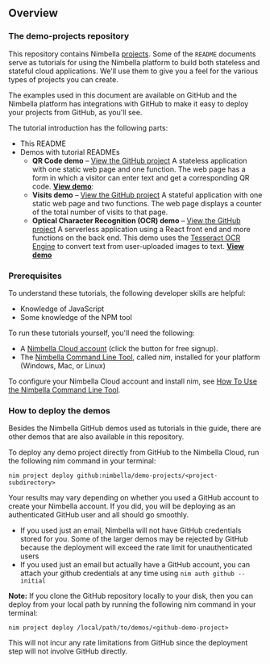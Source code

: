 ## Overview

### The demo-projects repository

This repository contains Nimbella [projects](https://apigcp.nimbella.io/downloads/nim/nim.html#overview-of-nimbella-projects-actions-and-deployment).  Some of the `README` documents serve as tutorials
for using the Nimbella platform to build  both stateless and stateful cloud applications.  We'll use them to give you a feel for the various types of projects you can create.

The examples used in this document are available on GitHub and the Nimbella platform has integrations with GitHub to make it easy to deploy your projects from GitHub, as you'll see.

The tutorial introduction has the following parts:

- This README
- Demos with tutorial READMEs
  - **QR Code demo** – [View the GitHub project](https://github.com/nimbella/demo-projects/tree/master/qrcode)
    A stateless application with one static web page and one function. The web page has a form in which a visitor can enter text and get a corresponding QR code.
    [**View demo**](https://qrdemo-apigcp.nimbella.io/):
  - **Visits demo** – [View the GitHub  project](https://github.com/nimbella/demo-projects/tree/master/visits)
    A stateful application with one static web page and two functions. The web page displays a counter of the total number of visits to that page.
  - **Optical Character Recognition (OCR) demo** – [View the GitHub project](https://github.com/nimbella/demo-projects/tree/master/ocr)
    A serverless application using a React front end and more functions on the back end. This demo uses the [Tesseract OCR Engine](https://github.com/tesseract-ocr/tesseract) to convert text from user-uploaded images to text.
    [**View demo**](https://ocrdemo-apigcp.nimbella.io)

### Prerequisites

To understand these tutorials, the following developer skills are helpful:

- Knowledge of JavaScript
- Some knowledge of the NPM tool

To run these tutorials yourself, you'll need the following:
- A [Nimbella Cloud account](https://nimbella.com) (click the button for free signup).
- The [Nimbella Command Line Tool](https://apigcp.nimbella.io), called _nim_, installed for your platform (Windows, Mac, or Linux)

To configure your Nimbella Cloud account and install nim, see [How To Use the Nimbella Command Line Tool](https://apigcp.nimbella.io/downloads/nim/nim.html).

### How to deploy the demos

Besides the Nimbella GitHub demos used as tutorials in thie guide, there are other demos that are also available in this repository.

To deploy any demo project directly from GitHub to the Nimbella Cloud, run the following nim command in your terminal:

   `nim project deploy github:nimbella/demo-projects/<project-subdirectory>`
   
Your results may vary depending on whether you used a GitHub account to create your Nimbella account.  If you did, you will be deploying as an authenticated GitHub user and all should go smoothly.  

- If you used just an email, Nimbella will not have GitHub credentials stored for you.  Some of the larger demos may be rejected by GitHub because the deployment will exceed the rate limit for unauthenticated users
- If you used just an email but actually have a GitHub account, you can attach your github credentials at any time using `nim auth github --initial`

**Note:** If you clone the GitHub repository locally to your disk, then you can deploy from your local path by running the following nim command in your terminal:

   `nim project deploy /local/path/to/demos/<github-demo-project>`
   
This will not incur any rate limitations from GitHub since the deployment step will not involve GitHub directly.
